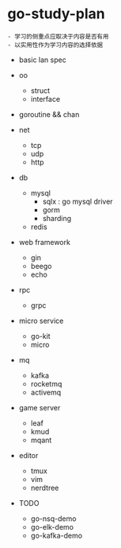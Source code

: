 # go-study-plan
    - 学习的侧重点应取决于内容是否有用
    - 以实用性作为学习内容的选择依据
- basic lan spec
- oo
	- struct
	- interface
- goroutine && chan
- net
	- tcp
	- udp
	- http
- db
	- mysql
		- sqlx : go mysql driver
		- gorm
		- sharding
	- redis
- web framework
	- gin
	- beego
	- echo
- rpc
	- grpc
- micro service
	- go-kit
	- micro
- mq
	- kafka
	- rocketmq
	- activemq
- game server
	- leaf
	- kmud
    - mqant
- editor
	- tmux
	- vim
	- nerdtree

- TODO
    - go-nsq-demo
    - go-elk-demo
    - go-kafka-demo